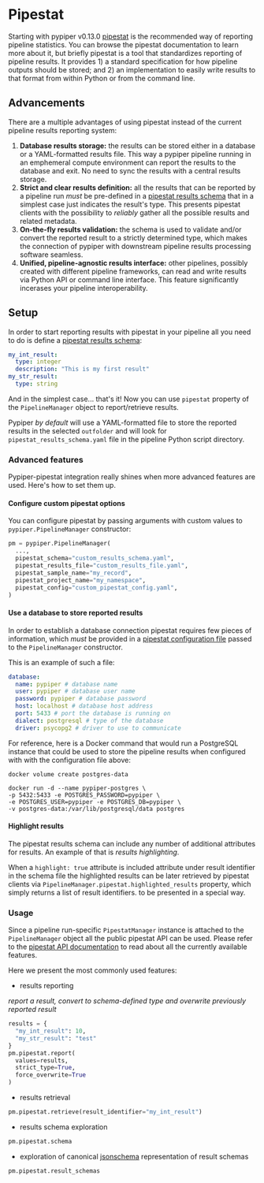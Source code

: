 # Pipestat

Starting with pypiper v0.13.0 [pipestat](http://pipestat.databio.org) is the recommended way of reporting pipeline statistics.
You can browse the pipestat documentation to learn more about it, but briefly pipestat is a tool that standardizes reporting of pipeline results. It provides 1) a standard specification for how pipeline outputs should be stored; and 2) an implementation to easily write results to that format from within Python or from the command line.

## Advancements

There are a multiple advantages of using pipestat instead of the current pipeline results reporting system:

1. **Database results storage:** the results can be stored either in a database or a YAML-formatted results file. This way a pypiper pipeline running in an emphemeral compute environment can report the results to the database and exit. No need to sync the results with a central results storage.
2. **Strict and clear results definition:** all the results that can be reported by a pipeline run *must* be pre-defined in a [pipestat results schema](http://pipestat.databio.org/en/latest/pipestat_specification/#pipestat-schema-format) that in a simplest case just indicates the result's type. This presents pipestat clients with the possibility to *reliably* gather all the possible results and related metadata.
3. **On-the-fly results validation:** the schema is used to validate and/or convert the reported result to a strictly determined type, which makes the connection of pypiper with downstream pipeline results processing software seamless.
4. **Unified, pipeline-agnostic results interface:** other pipelines, possibly created with different pipeline frameworks, can read and write results via Python API or command line interface. This feature significantly incerases your pipeline interoperability.

## Setup

In order to start reporting results with pipestat in your pipeline all you need to do is define a [pipestat results schema](http://pipestat.databio.org/en/latest/pipestat_specification/#pipestat-schema-format):

```yaml
my_int_result:
  type: integer
  description: "This is my first result"
my_str_result:
  type: string
```

And in the simplest case... that's it! Now you can use `pipestat` property of the `PipelineManager` object to report/retrieve results.

Pypiper *by default* will use a YAML-formatted file to store the reported results in the selected `outfolder` and will look for `pipestat_results_schema.yaml` file in the pipeline Python script directory.

### Advanced features

Pypiper-pipestat integration really shines when more advanced features are used. Here's how to set them up.

#### Configure custom pipestat options

You can configure pipestat by passing arguments with custom values to `pypiper.PipelineManager` constructor:

```python
pm = pypiper.PipelineManager(
  ...,
  pipestat_schema="custom_results_schema.yaml",
  pipestat_results_file="custom_results_file.yaml",
  pipestat_sample_name="my_record",
  pipestat_project_name="my_namespace",
  pipestat_config="custom_pipestat_config.yaml",
) 
```

#### Use a database to store reported results

In order to establish a database connection pipestat requires few pieces of information, which *must* be provided in a [pipestat configuration file](http://pipestat.databio.org/en/latest/config/) passed to the `PipelineManager` constructor.

This is an example of such a file:

```yaml
database:
  name: pypiper # database name
  user: pypiper # database user name
  password: pypiper # database password
  host: localhost # database host address
  port: 5433 # port the database is running on
  dialect: postgresql # type of the database 
  driver: psycopg2 # driver to use to communicate
```

For reference, here is a Docker command that would run a PostgreSQL instance that could be used to store the pipeline results when configured with with the configuration file above:

```console
docker volume create postgres-data

docker run -d --name pypiper-postgres \
-p 5432:5433 -e POSTGRES_PASSWORD=pypiper \
-e POSTGRES_USER=pypiper -e POSTGRES_DB=pypiper \
-v postgres-data:/var/lib/postgresql/data postgres
```

#### Highlight results

The pipestat results schema can include any number of additional attributes for results. An example of that is *results highlighting*. 

When a `highlight: true` attribute is included attribute under result identifier in the schema file the highlighted results can be later retrieved by pipestat clients via `PipelineManager.pipestat.highlighted_results` property, which simply returns a list of result identifiers. to be presented in a special way.

### Usage

Since a pipeline run-specific `PipestatManager` instance is attached to the `PipelineManager` object all the public pipestat API can be used. Please refer to the [pipestat API documentation](http://pipestat.databio.org/en/latest/autodoc_build/pipestat/) to read about all the currently available features.

Here we present the most commonly used features:

- results reporting

*report a result, convert to schema-defined type and overwrite previously reported result*

```python
results = {
  "my_int_result": 10,
  "my_str_result": "test"
}
pm.pipestat.report(
  values=results,
  strict_type=True,
  force_overwrite=True
)
```

- results retrieval

```python
pm.pipestat.retrieve(result_identifier="my_int_result")
```

- results schema exploration

```python
pm.pipestat.schema
```

- exploration of canonical [jsonschema](https://json-schema.org/) representation of result schemas

```python
pm.pipestat.result_schemas
```
